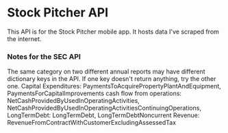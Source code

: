 # Stock Pitcher API

This API is for the Stock Pitcher mobile app. It hosts data I've scraped from the internet.

### Notes for the SEC API
The same category on two different annual reports may have different dictionary keys in the API. 
If one key doesn't return anything, try the other one.
Capital Expenditures: PaymentsToAcquirePropertyPlantAndEquipment, PaymentsForCapitalImprovements
cash flow from operations: NetCashProvidedByUsedInOperatingActivities, NetCashProvidedByUsedInOperatingActivitiesContinuingOperations, 
LongTermDebt: LongTermDebt, LongTermDebtNoncurrent
Revenue: RevenueFromContractWithCustomerExcludingAssessedTax